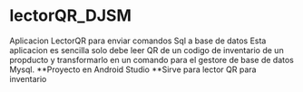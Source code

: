 # lectorQR_DJSM
Aplicacion LectorQR para enviar comandos Sql a base de datos
Esta aplicacion es sencilla solo debe leer QR de un codigo de inventario de un propducto y transformarlo en un comando para el gestore de base de datos Mysql.
**Proyecto en Android Studio
**Sirve para lector QR para inventario
